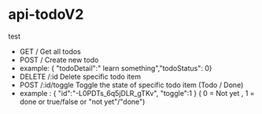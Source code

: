 # api-todoV2 
test 
- GET / Get all todos
- POST / Create new todo
- example: { "todoDetail":" learn something","todoStatus": 0}
- DELETE /:id Delete specific todo item
- POST /:id/toggle Toggle the state of specific todo item (Todo / Done)
- example : { "id":"-L0PDTs_6q5jDLR_gTKv", "toggle":1 } ( 0 = Not yet , 1 = done or true/false or "not yet"/"done")

